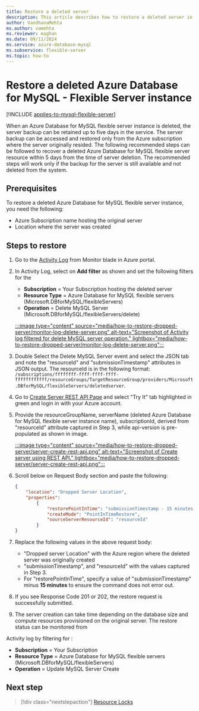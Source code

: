 ```yaml
---
title: Restore a deleted server
description: This article describes how to restore a deleted server in Azure Database for MySQL - Flexible Server by using the Azure portal.
author: VandhanaMehta
ms.author: vamehta
ms.reviewer: maghan
ms.date: 09/11/2024
ms.service: azure-database-mysql
ms.subservice: flexible-server
ms.topic: how-to
---
```


# Restore a deleted Azure Database for MySQL - Flexible Server instance

[!INCLUDE [applies-to-mysql-flexible-server](../includes/applies-to-mysql-flexible-server.md)]

When an Azure Database for MySQL flexible server instance is deleted, the server backup can be retained up to five days in the service. The server backup can be accessed and restored only from the Azure subscription where the server originally resided. The following recommended steps can be followed to recover a deleted Azure Database for MySQL flexible server resource within 5 days from the time of server deletion. The recommended steps will work only if the backup for the server is still available and not deleted from the system.

## Prerequisites

To restore a deleted Azure Database for MySQL flexible server instance, you need the following:
- Azure Subscription name hosting the original server
- Location where the server was created

## Steps to restore

1. Go to the [Activity Log](https://portal.azure.com/#blade/Microsoft_Azure_ActivityLog/ActivityLogBlade) from Monitor blade in Azure portal.

1. In Activity Log, select on **Add filter** as shown and set the following filters for the

    - **Subscription** = Your Subscription hosting the deleted server
    - **Resource Type** = Azure Database for MySQL flexible servers (Microsoft.DBforMySQL/flexibleServers)
    - **Operation** = Delete MySQL Server (Microsoft.DBforMySQL/flexibleServers/delete)

     [:::image type="content" source="media/how-to-restore-dropped-server/monitor-log-delete-server.png" alt-text="Screenshot of Activity log filtered for delete MySQL server operation." lightbox="media/how-to-restore-dropped-server/monitor-log-delete-server.png":::](./media/how-to-restore-dropped-server/monitor-log-delete-server.png#lightbox)

1. Double Select the Delete MySQL Server event and select the JSON tab and note the "resourceId" and "submissionTimestamp" attributes in JSON output. The resourceId is in the following format: `/subscriptions/ffffffff-ffff-ffff-ffff-ffffffffffff/resourceGroups/TargetResourceGroup/providers/Microsoft.DBforMySQL/flexibleServers/deletedserver`.

1. Go to [Create Server REST API Page](/rest/api/mysql/flexibleserver/servers/create) and select "Try It" tab highlighted in green and login in with your Azure account.

1. Provide the resourceGroupName, serverName (deleted Azure Database for MySQL flexible server instance name), subscriptionId, derived from "resourceId" attribute captured in Step 3, while api-version is pre-populated as shown in image.

     [:::image type="content" source="media/how-to-restore-dropped-server/server-create-rest-api.png" alt-text="Screenshot of Create server using REST API." lightbox="media/how-to-restore-dropped-server/server-create-rest-api.png":::](./media/how-to-restore-dropped-server/server-create-rest-api.png#lightbox)

1. Scroll below on Request Body section and paste the following:

    ```json
    {
        "location": "Dropped Server Location",
        "properties":
            {
                "restorePointInTime": "submissionTimestamp - 15 minutes",
                "createMode": "PointInTimeRestore",
                "sourceServerResourceId": "resourceId"
            }
    }
    ```
1. Replace the following values in the above request body:

   - "Dropped server Location" with the Azure region where the deleted server was originally created
   - "submissionTimestamp", and "resourceId" with the values captured in Step 3.
   - For "restorePointInTime", specify a value of "submissionTimestamp" minus **15 minutes** to ensure the command does not error out.

1. If you see Response Code 201 or 202, the restore request is successfully submitted.

1. The server creation can take time depending on the database size and compute resources provisioned on the original server. The restore status can be monitored from 

Activity log by filtering for :

   - **Subscription** = Your Subscription
   - **Resource Type** = Azure Database for MySQL flexible servers (Microsoft.DBforMySQL/flexibleServers)
   - **Operation** = Update MySQL Server Create

## Next step

> [!div class="nextstepaction"]
> [Resource Locks](https://techcommunity.microsoft.com/t5/azure-database-for-mysql/preventing-the-disaster-of-accidental-deletion-for-your-mysql/ba-p/825222)
